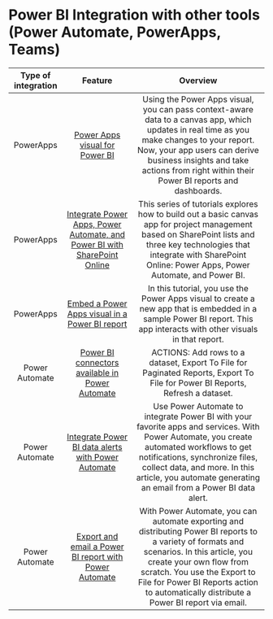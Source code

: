 # Power BI Integration with other tools (Power Automate, PowerApps, Teams)

| Type of integration | Feature | Overview | 
|:------:|:------:|:---------:|
| PowerApps |[Power Apps visual for Power BI](https://docs.microsoft.com/en-us/powerapps/maker/canvas-apps/powerapps-custom-visual)|Using the Power Apps visual, you can pass context-aware data to a canvas app, which updates in real time as you make changes to your report. Now, your app users can derive business insights and take actions from right within their Power BI reports and dashboards.|
| PowerApps |[Integrate Power Apps, Power Automate, and Power BI with SharePoint Online](https://docs.microsoft.com/en-us/powerapps/maker/canvas-apps/sharepoint-scenario-intro)| This series of tutorials explores how to build out a basic canvas app for project management based on SharePoint lists and three key technologies that integrate with SharePoint Online: Power Apps, Power Automate, and Power BI. |
| PowerApps |[Embed a Power Apps visual in a Power BI report](https://docs.microsoft.com/en-us/power-bi/visuals/power-bi-visualization-powerapp)| In this tutorial, you use the Power Apps visual to create a new app that is embedded in a sample Power BI report. This app interacts with other visuals in that report. |
| Power Automate |[Power BI connectors available in Power Automate](https://docs.microsoft.com/en-us/connectors/powerbi/#export-to-file-for-power-bi-reports)| ACTIONS: Add rows to a dataset, Export To File for Paginated Reports, Export To File for Power BI Reports, Refresh a dataset. |
| Power Automate |[Integrate Power BI data alerts with Power Automate](https://docs.microsoft.com/en-us/power-bi/collaborate-share/service-flow-integration)| Use Power Automate to integrate Power BI with your favorite apps and services. With Power Automate, you create automated workflows to get notifications, synchronize files, collect data, and more. In this article, you automate generating an email from a Power BI data alert. |
| Power Automate |[Export and email a Power BI report with Power Automate](https://docs.microsoft.com/en-us/power-bi/collaborate-share/service-automate-power-bi-report-export)| With Power Automate, you can automate exporting and distributing Power BI reports to a variety of formats and scenarios. In this article, you create your own flow from scratch. You use the Export to File for Power BI Reports action to automatically distribute a Power BI report via email. |
